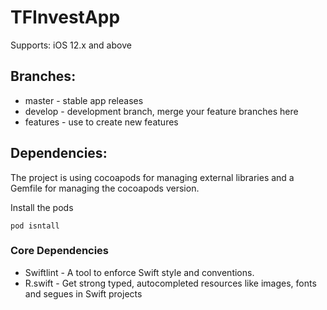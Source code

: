 # TFInvestApp

Supports: iOS 12.x and above

## Branches:

* master - stable app releases
* develop - development branch, merge your feature branches here
* features - use to create new features

## Dependencies:

The project is using cocoapods for managing external libraries and a Gemfile for managing the cocoapods version.

Install the pods

```
pod isntall
```

### Core Dependencies

* Swiftlint - A tool to enforce Swift style and conventions.
* R.swift - Get strong typed, autocompleted resources like images, fonts and segues in Swift projects

